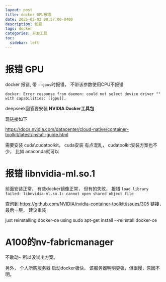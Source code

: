 ```yaml
---
layout: post
title: docker GPU报错
date: 2025-02-02 08:57:00-0400
description: 如题
tags: docker
categories: 开发工具
toc:
  sidebar: left
---
```


# 报错 GPU
docker 报错, 带 `--gpus`时报错， 不带该参数使用CPU不报错

```
docker: Error response from daemon: could not select device driver "" with capabilities: [[gpu]].
```

deepseek回答要安装 **NVIDIA Docker工具包**

现链接如下

https://docs.nvidia.com/datacenter/cloud-native/container-toolkit/latest/install-guide.html

需要安装 cuda\cudatoolkit， cuda安装 有点混乱， cudatoolkit安装方案也不少， 比如 anaconda就可以

# 报错 libnvidia-ml.so.1

前面安装正常， 有些docker镜像正常， 但有的失败， 报错 `load library failed: libnvidia-ml.so.1: cannot open shared object file`

查询到 https://github.com/NVIDIA/nvidia-container-toolkit/issues/305 链接，最后一层， 建议重装

just reinstalling docker-ce using sudo apt-get install --reinstall docker-ce 

# A100的nv-fabricmanager

不敢动~ 所以没试出方案。

另外， 个人所购服务器 启动docker极快， 该服务器明明更强，但很慢，原因不明。